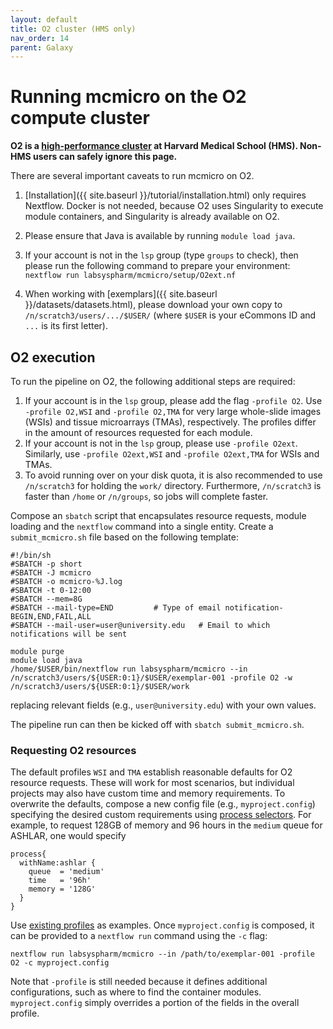 ```yaml
---
layout: default
title: O2 cluster (HMS only)
nav_order: 14
parent: Galaxy
---
```


# Running mcmicro on the O2 compute cluster

**O2 is a [high-performance cluster](https://harvardmed.atlassian.net/wiki/spaces/O2/overview) at Harvard Medical School (HMS). Non-HMS users can safely ignore this page.**

There are several important caveats to run mcmicro on O2.

1. [Installation]({{ site.baseurl }}/tutorial/installation.html) only requires Nextflow. Docker is not needed, because O2 uses Singularity to execute module containers, and Singularity is already available on O2.

1. Please ensure that Java is available by running `module load java`.

1. If your account is not in the `lsp` group (type `groups` to check), then please run the following command to prepare your environment: `nextflow run labsyspharm/mcmicro/setup/O2ext.nf`

1. When working with [exemplars]({{ site.baseurl }}/datasets/datasets.html), please download your own copy to `/n/scratch3/users/.../$USER/` (where `$USER` is your eCommons ID and `...` is its first letter).

## O2 execution

To run the pipeline on O2, the following additional steps are required:
1. If your account is in the `lsp` group, please add the flag `-profile O2`. Use `-profile O2,WSI` and `-profile O2,TMA` for very large whole-slide images (WSIs) and tissue microarrays (TMAs), respectively. The profiles differ in the amount of resources requested for each module.
1. If your account is not in the `lsp` group, please use `-profile O2ext`. Similarly, use `-profile O2ext,WSI` and `-profile O2ext,TMA` for WSIs and TMAs.
1. To avoid running over on your disk quota, it is also recommended to use `/n/scratch3` for holding the `work/` directory. Furthermore, `/n/scratch3` is faster than `/home` or `/n/groups`, so jobs will complete faster. 

Compose an `sbatch` script that encapsulates resource requests, module loading and the `nextflow` command into a single entity. Create a `submit_mcmicro.sh` file based on the following template:

```
#!/bin/sh
#SBATCH -p short
#SBATCH -J mcmicro              
#SBATCH -o mcmicro-%J.log
#SBATCH -t 0-12:00
#SBATCH --mem=8G
#SBATCH --mail-type=END         # Type of email notification- BEGIN,END,FAIL,ALL
#SBATCH --mail-user=user@university.edu   # Email to which notifications will be sent

module purge
module load java
/home/$USER/bin/nextflow run labsyspharm/mcmicro --in /n/scratch3/users/${USER:0:1}/$USER/exemplar-001 -profile O2 -w /n/scratch3/users/${USER:0:1}/$USER/work
```
replacing relevant fields (e.g., `user@university.edu`) with your own values.

The pipeline run can then be kicked off with `sbatch submit_mcmicro.sh`.

### Requesting O2 resources

The default profiles `WSI` and `TMA` establish reasonable defaults for O2 resource requests. These will work for most scenarios, but individual projects may also have custom time and memory requirements. To overwrite the defaults, compose a new config file (e.g., `myproject.config`) specifying the desired custom requirements using [process selectors](https://www.nextflow.io/docs/latest/config.html#process-selectors). For example, to request 128GB of memory and 96 hours in the `medium` queue for ASHLAR, one would specify
```
process{
  withName:ashlar {
    queue  = 'medium'
    time   = '96h'
    memory = '128G'
  }
}
```
Use [existing profiles](https://github.com/labsyspharm/mcmicro/blob/master/config/tma.config) as examples. Once `myproject.config` is composed, it can be provided to a `nextflow run` command using the `-c` flag:

```
nextflow run labsyspharm/mcmicro --in /path/to/exemplar-001 -profile O2 -c myproject.config
```

Note that `-profile` is still needed because it defines additional configurations, such as where to find the container modules. `myproject.config` simply overrides a portion of the fields in the overall profile.
